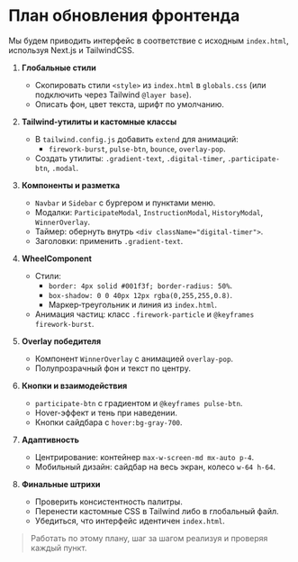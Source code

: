 # План обновления фронтенда

Мы будем приводить интерфейс в соответствие с исходным `index.html`, используя Next.js и TailwindCSS.

1. **Глобальные стили**
   - Скопировать стили `<style>` из `index.html` в `globals.css` (или подключить через Tailwind `@layer base`).
   - Описать фон, цвет текста, шрифт по умолчанию.

2. **Tailwind‑утилиты и кастомные классы**
   - В `tailwind.config.js` добавить `extend` для анимаций:
     - `firework-burst`, `pulse-btn`, `bounce`, `overlay-pop`.
   - Создать утилиты: `.gradient-text`, `.digital-timer`, `.participate-btn`, `.modal`.

3. **Компоненты и разметка**
   - `Navbar` и `Sidebar` с бургером и пунктами меню.
   - Модалки: `ParticipateModal`, `InstructionModal`, `HistoryModal`, `WinnerOverlay`.
   - Таймер: обернуть внутрь `<div className="digital-timer">`.
   - Заголовки: применить `.gradient-text`.

4. **WheelComponent**
   - Стили:
     - `border: 4px solid #001f3f; border-radius: 50%`.
     - `box-shadow: 0 0 40px 12px rgba(0,255,255,0.8)`.
     - Маркер‑треугольник и линия из `index.html`.
   - Анимация частиц: класс `.firework-particle` и `@keyframes firework-burst`.

5. **Overlay победителя**
   - Компонент `WinnerOverlay` с анимацией `overlay-pop`.
   - Полупрозрачный фон и текст по центру.

6. **Кнопки и взаимодействия**
   - `participate-btn` с градиентом и `@keyframes pulse-btn`.
   - Hover-эффект и тень при наведении.
   - Кнопки сайдбара с `hover:bg-gray-700`.

7. **Адаптивность**
   - Центрирование: контейнер `max-w-screen-md mx-auto p-4`.
   - Мобильный дизайн: сайдбар на весь экран, колесо `w-64 h-64`.

8. **Финальные штрихи**
   - Проверить консистентность палитры.
   - Перенести кастомные CSS в Tailwind либо в глобальный файл.
   - Убедиться, что интерфейс идентичен `index.html`.

> Работать по этому плану, шаг за шагом реализуя и проверяя каждый пункт.
